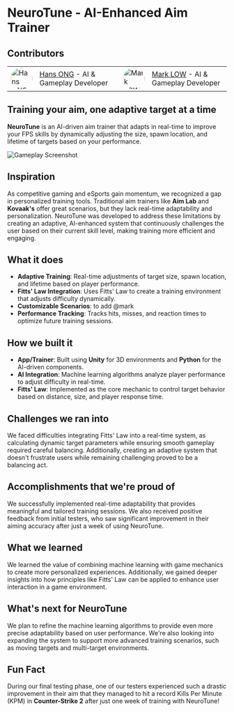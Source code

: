 # NeuroTune - AI-Enhanced Aim Trainer

## Contributors

<table>
  <tr>
    <td>
      <a href="https://github.com/thehansong">
        <img src="https://github.com/thehansong.png?size=75" alt="Hans ONG" style="border-radius: 50%; width: 50px; height: 50px;"/>
      </a>
    </td>
    <td style="vertical-align: middle; padding-right: 20px;">
      <a href="https://github.com/thehansong">Hans ONG</a> - AI & Gameplay Developer
    </td>
    <td>
      <a href="https://github.com/Markkeroni">
        <img src="https://github.com/Markkeroni.png?size=75" alt="Mark LOW" style="border-radius: 50%; width: 50px; height: 50px;"/>
      </a>
    </td>
    <td style="vertical-align: middle;">
      <a href="https://github.com/Markkeroni">Mark LOW</a> - AI & Gameplay Developer
    </td>
  </tr>
</table>


## Training your aim, one adaptive target at a time  
**NeuroTune** is an AI-driven aim trainer that adapts in real-time to improve your FPS skills by dynamically adjusting the size, spawn location, and lifetime of targets based on your performance.

![Gameplay Screenshot](https://i.imgur.com/xdKiV4v.png)

## Inspiration  
As competitive gaming and eSports gain momentum, we recognized a gap in personalized training tools. Traditional aim trainers like **Aim Lab** and **Kovaak's** offer great scenarios, but they lack real-time adaptability and personalization. NeuroTune was developed to address these limitations by creating an adaptive, AI-enhanced system that continuously challenges the user based on their current skill level, making training more efficient and engaging.

## What it does  
- **Adaptive Training**: Real-time adjustments of target size, spawn location, and lifetime based on player performance.
- **Fitts' Law Integration**: Uses Fitts' Law to create a training environment that adjusts difficulty dynamically.
- **Customizable Scenarios**: to add @mark
- **Performance Tracking**: Tracks hits, misses, and reaction times to optimize future training sessions.

## How we built it  
- **App/Trainer**: Built using **Unity** for 3D environments and **Python** for the AI-driven components.  
- **AI Integration**: Machine learning algorithms analyze player performance to adjust difficulty in real-time.  
- **Fitts' Law**: Implemented as the core mechanic to control target behavior based on distance, size, and player response time.

## Challenges we ran into  
We faced difficulties integrating Fitts' Law into a real-time system, as calculating dynamic target parameters while ensuring smooth gameplay required careful balancing. Additionally, creating an adaptive system that doesn't frustrate users while remaining challenging proved to be a balancing act.

## Accomplishments that we're proud of  
We successfully implemented real-time adaptability that provides meaningful and tailored training sessions. We also received positive feedback from initial testers, who saw significant improvement in their aiming accuracy after just a week of using NeuroTune.

## What we learned  
We learned the value of combining machine learning with game mechanics to create more personalized experiences. Additionally, we gained deeper insights into how principles like Fitts' Law can be applied to enhance user interaction in a game environment.

## What's next for NeuroTune  
We plan to refine the machine learning algorithms to provide even more precise adaptability based on user performance. We're also looking into expanding the system to support more advanced training scenarios, such as moving targets and multi-target environments.

## Fun Fact  
During our final testing phase, one of our testers experienced such a drastic improvement in their aim that they managed to hit a record Kills Per Minute (KPM) in **Counter-Strike 2** after just one week of training with NeuroTune!
